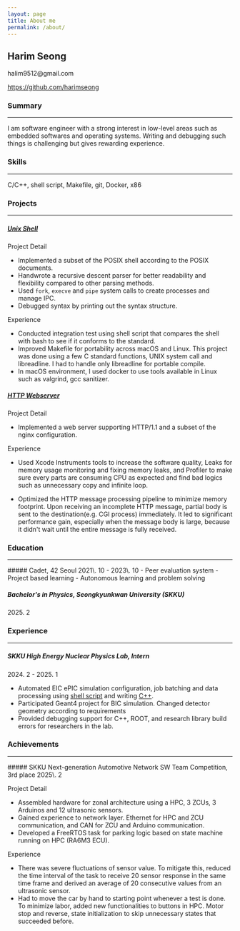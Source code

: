```yaml
---
layout: page
title: About me
permalink: /about/
---
```


## Harim Seong
<p>halim9512@gmail.com</p><p style="text-align: left"><a href="https://github.com/harimseong">https://github.com/harimseong</a></p>

### Summary
<hr style="border: none; border-bottom: 1px solid white;">
I am software engineer with a strong interest in low-level areas such as embedded softwares and operating systems. Writing and debugging such things is challenging but gives rewarding experience.

### Skills
<hr style="border: none; border-bottom: 1px solid white;">
C/C++, shell script, Makefile, git, Docker, x86 


### Projects
<hr style="border: none; border-bottom: 1px solid white;">

##### [Unix Shell](https://github.com/harimseong/shell_project)
Project Detail
- Implemented a subset of the POSIX shell according to the POSIX documents.
- Handwrote a recursive descent parser for better readability and flexibility compared to other parsing methods.
- Used `fork`, `execve` and `pipe` system calls to create processes and manage IPC. 
- Debugged syntax by printing out the syntax structure.

Experience
- Conducted integration test using shell script that compares the shell with bash to see if it conforms to the standard.
- Improved Makefile for portability across macOS and Linux. This project was done using a few C standard functions, UNIX system call and libreadline. I had to handle only libreadline for portable compile.
- In macOS environment, I used docker to use tools available in Linux such as valgrind, gcc sanitizer.

##### [HTTP Webserver](https://github.com/harimseong/HTTP_server)
Project Detail
- Implemented a web server supporting HTTP/1.1 and a subset of the nginx configuration.

Experience
- Used Xcode Instruments tools to increase the software quality, Leaks for memory usage monitoring and fixing memory leaks, and Profiler to make sure every parts are consuming CPU as expected and find bad logics such as unnecessary copy and infinite loop.

- Optimized the HTTP message processing pipeline to minimize memory footprint. Upon receiving an incomplete HTTP message, partial body is sent to the destination(e.g. CGI process) immediately. It led to significant performance gain, especially when the message body is large, because it didn't wait until the entire message is fully received.


### Education
<hr style="border: none; border-bottom: 1px solid white;">
##### Cadet, 42 Seoul
2021\. 10 - 2023\. 10
- Peer evaluation system
- Project based learning
- Autonomous learning and problem solving


##### Bachelor's in Physics, Seongkyunkwan University (SKKU)
2025\. 2

### Experience
<hr style="border: none; border-bottom: 1px solid white;">

##### SKKU High Energy Nuclear Physics Lab, Intern
2024\. 2 - 2025. 1

- Automated EIC ePIC simulation configuration, job batching and data processing using [shell script](https://github.com/harimseong/henpl/tree/main/eic) and writing [C++](https://github.com/harimseong/henpl/tree/main/eic/fsam).
- Participated Geant4 project for BIC simulation. Changed detector geometry according to requirements
- Provided debugging support for C++, ROOT, and research library build errors for researchers in the lab.


### Achievements
<hr style="border: none; border-bottom: 1px solid white;">
##### SKKU Next-generation Automotive Network SW Team Competition, 3rd place
2025\. 2

Project Detail
- Assembled hardware for zonal architecture using a HPC, 3 ZCUs, 3 Arduinos and 12 ultrasonic sensors.
- Gained experience to network layer. Ethernet for HPC and ZCU communication, and CAN for ZCU and Arduino communication.
- Developed a FreeRTOS task for parking logic based on state machine running on HPC (RA6M3 ECU).

Experience
- There was severe fluctuations of sensor value. To mitigate this, reduced the time interval of the task to receive 20 sensor response in the same time frame and derived an average of 20 consecutive values from an ultrasonic sensor.
- Had to move the car by hand to starting point whenever a test is done. To minimize labor, added new functionalities to buttons in HPC. Motor stop and reverse, state initialization to skip unnecessary states that succeeded before.
